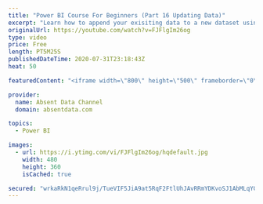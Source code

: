 ```yaml
---
title: "Power BI Course For Beginners (Part 16 Updating Data)"
excerpt: "Learn how to append your exisiting data to a new dataset using the Query Editor in Power BI."
originalUrl: https://youtube.com/watch?v=FJFlgIm26og
type: video
price: Free
length: PT5M25S
publishedDateTime: 2020-07-31T23:18:43Z
heat: 50

featuredContent: "<iframe width=\"800\" height=\"500\" frameborder=\"0\" src=\"https://www.youtube.com/embed/FJFlgIm26og\" allow=\"accelerometer; autoplay; encrypted-media; gyroscope; picture-in-picture\" allowfullscreen></iframe>"

provider:
  name: Absent Data Channel
  domain: absentdata.com

topics:
  - Power BI

images:
  - url: https://i.ytimg.com/vi/FJFlgIm26og/hqdefault.jpg
    width: 480
    height: 360
    isCached: true

secured: "wrkaRkN1qeRrul9j/TueVIF5JiA9at5RqF2FtlUhJAvRRmYDKvoSJ1AbMLqYGaFoyfxx1QqRHYVa/ZIAE2wXu1oe0AthRj+WKPs8eBZ7e+t9pxj6JLYqizJJzv/6JdKGu6LX1jAAfa8sOGVIhe1affqYqRlMG9Z4WZKf7IIhwqMBvLn1FkVtKoUkJclSPMeUu8rH2Mqsu9LblmGw44s+SByzUc0NfJTJeTmOgWmaXmzOzI1Vq27qUcDgT8i9SlYGJVLuQ6NVK4Hv7Gwt+RM5WKLZMzHAZL+wET+QAnZ/N9xu/jTua0VhZtkQePsazQLb0SW4pLlYRyY/yg9mIfsvc6HQ0/HOi85ZLmnhsycI+CFD31JLtEQwgLR3F1BfbtY4sSlvbr2jqRQcuqUEVkcMJq7+kKxPZAcEy5LHu+nXHco=;Tp2YgztuhUfLbEA5x8tffQ=="
---
```


